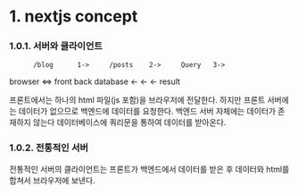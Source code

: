 # 1. nextjs concept

### 1.0.1. 서버와 클라이언트 
          /blog      1->     /posts    2->     Query   3->
browser    <=>      front             back               database
            <-                <-                <-        result

프론트에서는 하나의 html 파일(js 포함)을  브라우저에 전달한다. 
하지만 프론트 서버에는 데이터가 없으므로 백엔드에 데이터를 요청한다.
백엔드 서버 자체에는 데이터가 존재하지 않는다 데이터베이스에 쿼리문을
통하여 데이터를 받아온다.

### 1.0.2. 전통적인 서버 

전통적인 서버의 클라이언트는 프론트가 백엔드에서 데이터를 받은 후
데이터와 html를 합쳐서 브라우저에 보낸다.
